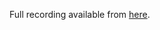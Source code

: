

Full recording available from [here](https://connectqutedu.sharepoint.com/sites/QUTEcoacousticsAnon/Shared%20Documents/Forms/AllItems.aspx?ga=1&id=%2Fsites%2FQUTEcoacousticsAnon%2FShared%20Documents%2F2022%20Ecoacoustics%20Symposium%2FMake%20you%20own%20recognizer).
